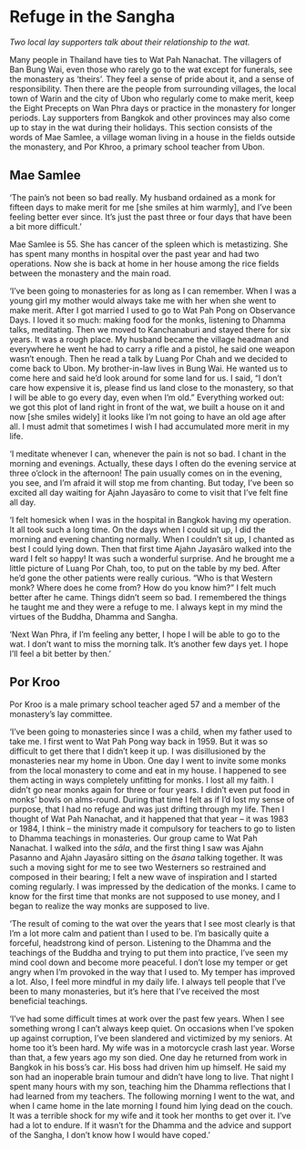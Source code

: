 Refuge in the Sangha
====================

*Two local lay supporters talk about their relationship to the wat.*

Many people in Thailand have ties to Wat Pah Nanachat. The villagers of
Ban Bung Wai, even those who rarely go to the wat except for funerals,
see the monastery as ‘theirs’. They feel a sense of pride about it, and
a sense of responsibility. Then there are the people from surrounding
villages, the local town of Warin and the city of Ubon who regularly
come to make merit, keep the Eight Precepts on Wan Phra days or practice
in the monastery for longer periods. Lay supporters from Bangkok and
other provinces may also come up to stay in the wat during their
holidays. This section consists of the words of Mae Samlee, a village
woman living in a house in the fields outside the monastery, and Por
Khroo, a primary school teacher from Ubon.

Mae Samlee
----------

‘The pain’s not been so bad really. My husband ordained as a monk for
fifteen days to make merit for me [she smiles at him warmly], and I’ve
been feeling better ever since. It’s just the past three or four days
that have been a bit more difficult.’

Mae Samlee is 55. She has cancer of the spleen which is metastizing. She
has spent many months in hospital over the past year and had two
operations. Now she is back at home in her house among the rice fields
between the monastery and the main road.

‘I’ve been going to monasteries for as long as I can remember. When I
was a young girl my mother would always take me with her when she went
to make merit. After I got married I used to go to Wat Pah Pong on
Observance Days. I loved it so much: making food for the monks,
listening to Dhamma talks, meditating. Then we moved to Kanchanaburi and
stayed there for six years. It was a rough place. My husband became the
village headman and everywhere he went he had to carry a rifle and a
pistol, he said one weapon wasn’t enough. Then he read a talk by Luang
Por Chah and we decided to come back to Ubon. My brother-in-law lives in
Bung Wai. He wanted us to come here and said he’d look around for some
land for us. I said, “I don’t care how expensive it is, please find us
land close to the monastery, so that I will be able to go every day,
even when I’m old.” Everything worked out: we got this plot of land
right in front of the wat, we built a house on it and now [she smiles
widely] it looks like I’m not going to have an old age after all. I must
admit that sometimes I wish I had accumulated more merit in my life.

‘I meditate whenever I can, whenever the pain is not so bad. I chant in
the morning and evenings. Actually, these days I often do the evening
service at three o’clock in the afternoon! The pain usually comes on in
the evening, you see, and I’m afraid it will stop me from chanting. But
today, I’ve been so excited all day waiting for Ajahn Jayasāro to come
to visit that I’ve felt fine all day.

‘I felt homesick when I was in the hospital in Bangkok having my
operation. It all took such a long time. On the days when I could sit
up, I did the morning and evening chanting normally. When I couldn’t sit
up, I chanted as best I could lying down. Then that first time Ajahn
Jayasāro walked into the ward I felt so happy! It was such a wonderful
surprise. And he brought me a little picture of Luang Por Chah, too, to
put on the table by my bed. After he’d gone the other patients were
really curious. “Who is that Western monk? Where does he come from? How
do you know him?” I felt much better after he came. Things didn’t seem
so bad. I remembered the things he taught me and they were a refuge to
me. I always kept in my mind the virtues of the Buddha, Dhamma and
Sangha.

‘Next Wan Phra, if I’m feeling any better, I hope I will be able to go
to the wat. I don’t want to miss the morning talk. It’s another few days
yet. I hope I’ll feel a bit better by then.’

Por Kroo
--------

Por Kroo is a male primary school teacher aged 57 and a member of the
monastery’s lay committee.

‘I’ve been going to monasteries since I was a child, when my father used
to take me. I first went to Wat Pah Pong way back in 1959. But it was so
difficult to get there that I didn’t keep it up. I was disillusioned by
the monasteries near my home in Ubon. One day I went to invite some
monks from the local monastery to come and eat in my house. I happened
to see them acting in ways completely unfitting for monks. I lost all my
faith. I didn’t go near monks again for three or four years. I didn’t
even put food in monks’ bowls on alms-round. During that time I felt as
if I’d lost my sense of purpose, that I had no refuge and was just
drifting through my life. Then I thought of Wat Pah Nanachat, and it
happened that that year – it was 1983 or 1984, I think – the ministry
made it compulsory for teachers to go to listen to Dhamma teachings in
monasteries. Our group came to Wat Pah Nanachat. I walked into the
*sāla*, and the first thing I saw was Ajahn Pasanno and Ajahn Jayasāro
sitting on the *āsana* talking together. It was such a moving sight for
me to see two Westerners so restrained and composed in their bearing; I
felt a new wave of inspiration and I started coming regularly. I was
impressed by the dedication of the monks. I came to know for the first
time that monks are not supposed to use money, and I began to realize
the way monks are supposed to live.

‘The result of coming to the wat over the years that I see most clearly
is that I’m a lot more calm and patient than I used to be. I’m basically
quite a forceful, headstrong kind of person. Listening to the Dhamma and
the teachings of the Buddha and trying to put them into practice, I’ve
seen my mind cool down and become more peaceful. I don’t lose my temper
or get angry when I’m provoked in the way that I used to. My temper has
improved a lot. Also, I feel more mindful in my daily life. I always
tell people that I’ve been to many monasteries, but it’s here that I’ve
received the most beneficial teachings.

‘I’ve had some difficult times at work over the past few years. When I
see something wrong I can’t always keep quiet. On occasions when I’ve
spoken up against corruption, I’ve been slandered and victimized by my
seniors. At home too it’s been hard. My wife was in a motorcycle crash
last year. Worse than that, a few years ago my son died. One day he
returned from work in Bangkok in his boss’s car. His boss had driven him
up himself. He said my son had an inoperable brain tumour and didn’t
have long to live. That night I spent many hours with my son, teaching
him the Dhamma reflections that I had learned from my teachers. The
following morning I went to the wat, and when I came home in the late
morning I found him lying dead on the couch. It was a terrible shock for
my wife and it took her months to get over it. I’ve had a lot to endure.
If it wasn’t for the Dhamma and the advice and support of the Sangha, I
don’t know how I would have coped.’
